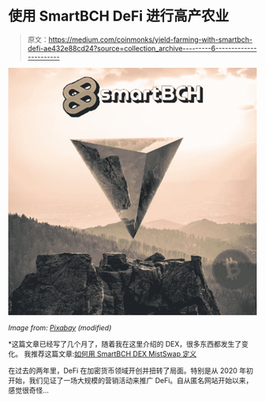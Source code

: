 # 使用 SmartBCH DeFi 进行高产农业

> 原文：<https://medium.com/coinmonks/yield-farming-with-smartbch-defi-ae432e88cd24?source=collection_archive---------6----------------------->

![](img/0c84addd1ef2a12df094f5aa48fdfb57.png)

*Image from:* [*Pixabay*](https://pixabay.com/tr/photos/piramit-da%c4%9flar-ba%c5%9f-a%c5%9fa%c4%9f%c4%b1-piramit-5552588/) *(modified)*

*这篇文章已经写了几个月了，随着我在这里介绍的 DEX，很多东西都发生了变化。
我推荐这篇文章:[如何用 SmartBCH DEX MistSwap 定义](/coinmonks/how-to-defi-with-smartbch-dex-mistswap-9cc23e9691b9)

在过去的两年里，DeFi 在加密货币领域开创并扭转了局面。特别是从 2020 年初开始，我们见证了一场大规模的营销活动来推广 DeFi。自从匿名网站开始以来，感觉很奇怪…